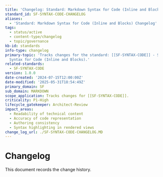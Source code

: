 ```yaml
---
title: 'Changelog: Standard: Markdown Syntax for Code (Inline and Blocks)'
standard_id: SF-SYNTAX-CODE-CHANGELOG
aliases:
  - 'Standard: Markdown Syntax for Code (Inline and Blocks) Changelog'
tags:
  - status/active
  - content-type/changelog
  - topic/governance
kb-id: standards
info-type: changelog
primary-topic: 'Tracks changes for the standard: [[SF-SYNTAX-CODE]] - Standard: Markdown
  Syntax for Code (Inline and Blocks).'
related-standards:
  - SF-SYNTAX-CODE
version: 1.0.0
date-created: '2024-07-15T12:00:00Z'
date-modified: '2025-05-31T18:54:49Z'
primary_domain: SF
sub_domain: MARKDOWN
scope_application: Tracks changes for [[SF-SYNTAX-CODE]].
criticality: P1-High
lifecycle_gatekeeper: Architect-Review
impact_areas:
  - Readability of technical content
  - Accuracy of code representation
  - Authoring consistency
  - Syntax highlighting in rendered views
change_log_url: ./SF-SYNTAX-CODE-CHANGELOG.MD
---
```


# Changelog

This document records the change history.
